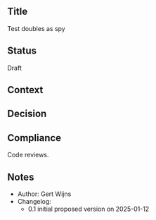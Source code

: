 ## Title
Test doubles as spy

## Status
Draft

## Context


## Decision

## Compliance
Code reviews.

## Notes
- Author: Gert Wijns
- Changelog:
    - 0.1 initial proposed version on 2025-01-12
